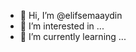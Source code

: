 - 👋 Hi, I’m @elifsemaaydin
- 👀 I’m interested in ...
- 🌱 I’m currently learning ...
<!---
elifsemaaydin/elifsemaaydin is a ✨ special ✨ repository because its `README.md` (this file) appears on your GitHub profile.
You can click the Preview link to take a look at your changes.
--->
